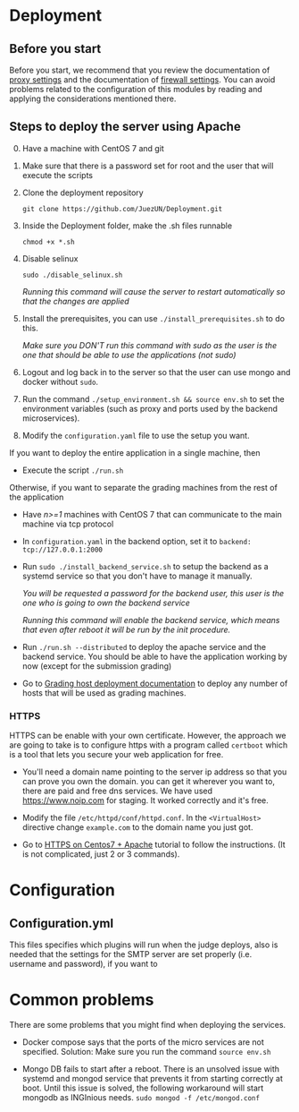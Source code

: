 # Deployment

## Before you start

Before you start, we recommend that you review the documentation of [proxy settings](proxy.md) and the documentation of [firewall settings](firewall.md). You can avoid problems related to the configuration of this modules by reading and applying the considerations mentioned there.

## Steps to deploy the server using Apache

0. Have a machine with CentOS 7 and git

1. Make sure that there is a password set for root and the user that will execute the scripts

2. Clone the deployment repository
    
    `git clone https://github.com/JuezUN/Deployment.git`

3. Inside the Deployment folder, make the .sh files runnable
    
    `chmod +x *.sh`

4. Disable selinux
    
    `sudo ./disable_selinux.sh`

    *Running this command will cause the server to restart automatically so that the changes are applied*

5. Install the prerequisites, you can use `./install_prerequisites.sh` to do this. 
        
    *Make sure you DON'T run this command with sudo as the user is the one that should be able to use the applications (not sudo)*

6. Logout and log back in to the server so that the user can use mongo and docker without `sudo`.
7. Run the command `./setup_environment.sh && source env.sh` to set the environment variables (such as proxy and ports used by the backend microservices).
8. Modify the `configuration.yaml` file to use the setup you want.

If you want to deploy the entire application in a single machine, then

* Execute the script `./run.sh`

Otherwise, if you want to separate the grading machines from the rest of the application

* Have *n>=1* machines with CentOS 7 that can communicate to the main machine via tcp protocol

* In `configuration.yaml` in the backend option, set it to `backend: tcp://127.0.0.1:2000`

* Run `sudo ./install_backend_service.sh` to setup the backend as a systemd service so that you don't have to manage it manually.

    *You will be requested a password for the backend user, this user is the one who is going to own the backend service*

    *Running this command will enable the backend service, which means that even after reboot it will be run by the init procedure.*

* Run `./run.sh --distributed` to deploy the apache service and the backend service. You should be able to have the application working by now (except for the submission grading)

* Go to [Grading host deployment documentation](https://github.com/JuezUN/Deployment/tree/master/grader-host) to deploy any number of hosts that will be used as grading machines.

### HTTPS

HTTPS can be enable with your own certificate. However, the approach we are going to take is to configure https with a program called `certboot` which is a tool that lets you secure your web application for free.

* You'll need a domain name pointing to the server ip address so that you can prove you own the domain. you can get it wherever you want to, there are paid and free dns services. We have used https://www.noip.com for staging. It worked correctly and it's free.

* Modify the file `/etc/httpd/conf/httpd.conf`. In the `<VirtualHost>` directive change `example.com` to the domain name you just got.

* Go to [HTTPS on Centos7 + Apache](https://certbot.eff.org/lets-encrypt/centosrhel7-apache) tutorial to follow the instructions. (It is not complicated, just 2 or 3 commands).


# Configuration

## Configuration.yml
This files specifies which plugins will run when the judge deploys, also is needed that the settings for the SMTP server are set properly (i.e. username and password), if you want to

# Common problems

There are some problems that you might find when deploying the services. 

* Docker compose says that the ports of the micro services are not specified. Solution: Make sure you run the command `source env.sh`

* Mongo DB fails to start after a reboot. There is an unsolved issue with systemd and mongod service that prevents it from starting correctly at boot. Until this issue is solved, the following workaround will start mongodb as INGInious needs.
`sudo mongod -f /etc/mongod.conf`